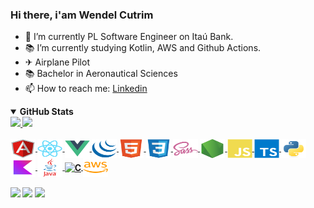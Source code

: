 ### Hi there, i'am Wendel Cutrim

<!--
**wendelcutrim/wendelcutrim** is a ✨ _special_ ✨ repository because its `README.md` (this file) appears on your GitHub profile.

Here are some ideas to get you started:
-->

- 🔭 I’m currently PL Software Engineer on Itaú Bank.
- 📚 I’m currently studying Kotlin, AWS and Github Actions.
- ✈ Airplane Pilot
- 📚 Bachelor in Aeronautical Sciences
- 📫 How to reach me: [Linkedin](https://www.linkedin.com/in/wendel-cutrim-766643174/)
 <div style="display: flex;">
  <details open>
    <summary><strong>GitHub Stats<strong></summary>
    <a href="https://github.com/wendelcutrim" target="_blank">
    <img height="163em" src="https://github-readme-stats.vercel.app/api?username=wendelcutrim&show_icons=true&theme=dracula&include_all_commits=true&count_private=true"/>
    <img height="163em" src="https://github-readme-stats.vercel.app/api/top-langs/?username=wendelcutrim&layout=compact&langs_count=10&theme=dracula&hide=CMake%2C%20Makefile"/>
  </details>
</div>

<div style="display: inline_block">
  <br>
  <img align="center" alt="Angular" height="30" width="40" title="Angular" src="https://raw.githubusercontent.com/devicons/devicon/master/icons/angularjs/angularjs-original.svg">
  <img align="center" alt="React JS" height="30" width="40" title="React" src="https://raw.githubusercontent.com/devicons/devicon/master/icons/react/react-original.svg">
  <img align="center" alt="Vue JS" height="30" width="40" title="Vue JS" src="https://raw.githubusercontent.com/devicons/devicon/master/icons/vuejs/vuejs-original.svg">
  <img align="center" alt="JQuery" height="30" width="40" title="JQuery" src="https://raw.githubusercontent.com/devicons/devicon/master/icons/jquery/jquery-original.svg">
  <img align="center" alt="HTML" height="30" width="40" title="HTML" src="https://raw.githubusercontent.com/devicons/devicon/master/icons/html5/html5-original.svg">
  <img align="center" alt="CSS" height="30" width="40" title="CSS" src="https://raw.githubusercontent.com/devicons/devicon/master/icons/css3/css3-original.svg">
  <img align="center" alt="SASS" height="30" width="40" title="SASS" src="https://raw.githubusercontent.com/devicons/devicon/master/icons/sass/sass-original.svg">
  <img align="center" alt="NodeJS" height="30" width="40" title="Node JS" src="https://raw.githubusercontent.com/devicons/devicon/master/icons/nodejs/nodejs-original.svg">
  <img align="center" alt="Javascript" height="30" width="40" title="Javascript" src="https://raw.githubusercontent.com/devicons/devicon/master/icons/javascript/javascript-plain.svg">
  <img align="center" alt="Javascript" height="30" width="40" title="Javascript" src="https://raw.githubusercontent.com/devicons/devicon/refs/heads/master/icons/typescript/typescript-original.svg">
  <img align="center" alt="Javascript" height="30" width="40" title="Javascript" src="https://raw.githubusercontent.com/devicons/devicon/refs/heads/master/icons/python/python-original.svg">
  <img align="center" alt="Javascript" height="30" width="40" title="Javascript" src="https://raw.githubusercontent.com/devicons/devicon/refs/heads/master/icons/kotlin/kotlin-original.svg">
  <img align="center" alt="Java" height="30" width="40" title="Java" src="https://raw.githubusercontent.com/devicons/devicon/master/icons/java/java-original-wordmark.svg">
  <img align="center" alt="C" height="30" width="40" title="C" src="https://cdn.jsdelivr.net/gh/devicons/devicon/icons/c/c-original.svg">
  <img align="center" alt="Javascript" height="30" width="40" title="Javascript" src="https://raw.githubusercontent.com/devicons/devicon/refs/heads/master/icons/amazonwebservices/amazonwebservices-plain-wordmark.svg">

  <!--<img align="center" alt="Wendel-Python" height="30" width="40" src="https://raw.githubusercontent.com/devicons/devicon/master/icons/python/python-original.svg">-->
  <!--<img align="center" alt="Wendel-Csharp" height="30" width="40" src="https://raw.githubusercontent.com/devicons/devicon/master/icons/csharp/csharp-original.svg">-->
</div>
<br>
<div> 
  <a href="https://instagram.com/wendeldim" target="_blank"><img src="https://img.shields.io/badge/-Instagram-%23E4405F?style=for-the-badge&logo=instagram&logoColor=white"></a>
  <a href = "mailto:wendelcutrim.com" target="_blank"><img src="https://img.shields.io/badge/-Mail-%23333?style=for-the-badge&logo=mail&logoColor=white"></a>
  <a href="https://www.linkedin.com/in/wendel-cutrim-766643174/" target="_blank"><img src="https://img.shields.io/badge/-LinkedIn-%230077B5?style=for-the-badge&logo=linkedin&logoColor=white"></a> 
</div>
